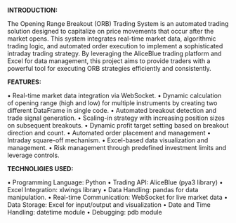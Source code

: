 **INTRODUCTION:**

  The Opening Range Breakout (ORB) Trading System is an automated trading solution designed to capitalize on price movements that occur after the market opens. This system integrates real-time market data, algorithmic trading logic, and automated order execution to implement a sophisticated intraday trading strategy. By leveraging the AliceBlue trading platform and Excel for data management, this project aims to provide traders with a powerful tool for executing ORB strategies efficiently and consistently.

**FEATURES:**

•	Real-time market data integration via WebSocket.
•	Dynamic calculation of opening range (high and low) for multiple instruments by creating two different DataFrame in single code.
•	Automated breakout detection and trade signal generation.
•	Scaling-in strategy with increasing position sizes on subsequent breakouts.
•	Dynamic profit target setting based on breakout direction and count.
•	Automated order placement and management
•	Intraday square-off mechanism.
•	Excel-based data visualization and management.
•	Risk management through predefined investment limits and leverage controls.


**TECHNOLIGIES USED:**

•	Programming Language: Python
•	Trading API: AliceBlue (pya3 library)
•	Excel Integration: xlwings library
•	Data Handling: pandas for data manipulation.
•	Real-time Communication: WebSocket for live market data
•	Data Storage: Excel for input/output and visualization
•	Date and Time Handling: datetime module
•	Debugging: pdb module


